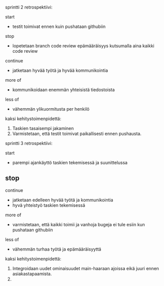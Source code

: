 sprintti 2 retrospektiivi:

start 
- testit toimivat ennen kuin pushataan githubiin

stop
- lopetetaan branch code review epämääräisyys kutsumalla aina kaikki code review 

continue
- jatketaan hyvää työtä ja hyvää kommunikointia

more of 
- kommunikoidaan enemmän yhteisistä tiedostoista

less of 
- vähemmän ylikuormitusta per henkilö

kaksi kehitystoimenpidettä:
1. Taskien tasaisempi jakaminen
2. Varmistetaan, että testit toimivat paikallisesti ennen pushausta. 


sprintti 3 retrospektiivi:

start
- parempi ajankäyttö taskien tekemisessä ja suunittelussa

stop
- 

continue
- jatketaan edelleen hyvää työtä ja kommunikointia
- hyvä yhteistyö taskien tekemisessä

more of
- varmistetaan, että kaikki toimii ja vanhoja bugeja ei tule esiin kun pushataan githubiin

less of 
- vähemmän turhaa työtä ja epämääräisyyttä 

kaksi kehitystoimenpidettä:
1. Integroidaan uudet ominaisuudet main-haaraan ajoissa eikä juuri ennen asiakastapaamista. 
2.
